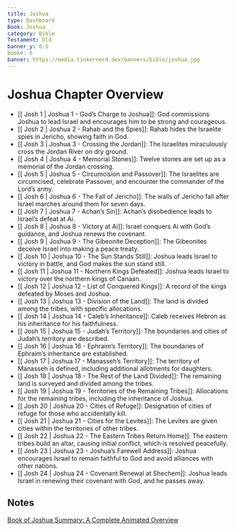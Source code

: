 ```yaml
---
title: Joshua
type: Dashboard
Book: Joshua
category: Bible
Testament: Old
banner_y: 0.5
book#: 6
banner: https://media.tinkernerd.dev/banners/bible/joshua.jpg
---
```

# Joshua Chapter Overview

- [[ Josh 1 | Joshua 1 - God’s Charge to Joshua]]: God commissions Joshua to lead Israel and encourages him to be strong and courageous.
- [[ Josh 2 | Joshua 2 - Rahab and the Spies]]: Rahab hides the Israelite spies in Jericho, showing faith in God.
- [[ Josh 3 | Joshua 3 - Crossing the Jordan]]: The Israelites miraculously cross the Jordan River on dry ground.
- [[ Josh 4 | Joshua 4 - Memorial Stones]]: Twelve stones are set up as a memorial of the Jordan crossing.
- [[ Josh 5 | Joshua 5 - Circumcision and Passover]]: The Israelites are circumcised, celebrate Passover, and encounter the commander of the Lord’s army.
- [[ Josh 6 | Joshua 6 - The Fall of Jericho]]: The walls of Jericho fall after Israel marches around them for seven days.
- [[ Josh 7 | Joshua 7 - Achan’s Sin]]: Achan’s disobedience leads to Israel’s defeat at Ai.
- [[ Josh 8 | Joshua 8 - Victory at Ai]]: Israel conquers Ai with God’s guidance, and Joshua renews the covenant.
- [[ Josh 9 | Joshua 9 - The Gibeonite Deception]]: The Gibeonites deceive Israel into making a peace treaty.
- [[ Josh 10 | Joshua 10 - The Sun Stands Still]]: Joshua leads Israel to victory in battle, and God makes the sun stand still.
- [[ Josh 11 | Joshua 11 - Northern Kings Defeated]]: Joshua leads Israel to victory over the northern kings of Canaan.
- [[ Josh 12 | Joshua 12 - List of Conquered Kings]]: A record of the kings defeated by Moses and Joshua.
- [[ Josh 13 | Joshua 13 - Division of the Land]]: The land is divided among the tribes, with specific allocations.
- [[ Josh 14 | Joshua 14 - Caleb’s Inheritance]]: Caleb receives Hebron as his inheritance for his faithfulness.
- [[ Josh 15 | Joshua 15 - Judah’s Territory]]: The boundaries and cities of Judah’s territory are described.
- [[ Josh 16 | Joshua 16 - Ephraim’s Territory]]: The boundaries of Ephraim’s inheritance are established.
- [[ Josh 17 | Joshua 17 - Manasseh’s Territory]]: The territory of Manasseh is defined, including additional allotments for daughters.
- [[ Josh 18 | Joshua 18 - The Rest of the Land Divided]]: The remaining land is surveyed and divided among the tribes.
- [[ Josh 19 | Joshua 19 - Territories of the Remaining Tribes]]: Allocations for the remaining tribes, including the inheritance of Joshua.
- [[ Josh 20 | Joshua 20 - Cities of Refuge]]: Designation of cities of refuge for those who accidentally kill.
- [[ Josh 21 | Joshua 21 - Cities for the Levites]]: The Levites are given cities within the territories of other tribes.
- [[ Josh 22 | Joshua 22 - The Eastern Tribes Return Home]]: The eastern tribes build an altar, causing initial conflict, which is resolved peacefully.
- [[ Josh 23 | Joshua 23 - Joshua’s Farewell Address]]: Joshua encourages Israel to remain faithful to God and avoid alliances with other nations.
- [[ Josh 24 | Joshua 24 - Covenant Renewal at Shechem]]: Joshua leads Israel in renewing their covenant with God, and he passes away.

## Notes
[Book of Joshua Summary: A Complete Animated Overview](https://www.youtube.com/watch?v=JqOqJlFF_eU)
